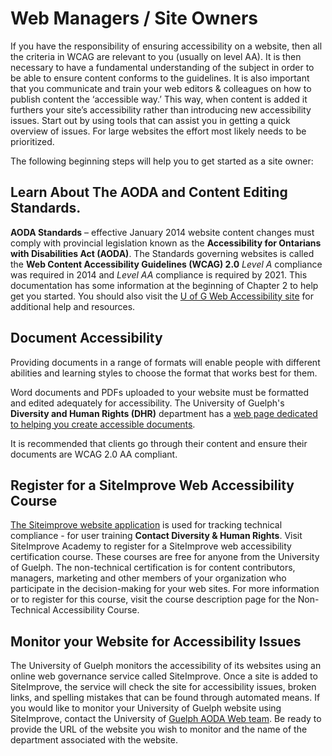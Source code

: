 # Web Managers / Site Owners
If you have the responsibility of ensuring accessibility on a website, then all the criteria in WCAG are relevant to you (usually on level AA). It is then necessary to have a fundamental understanding of the subject in order to be able to ensure content conforms to the guidelines. It is also important that you communicate and train your web editors & colleagues on how to publish content the ‘accessible way.’ This way, when content is added it furthers your site’s accessibility rather than introducing new accessibility issues. Start out by using tools that can assist you in getting a quick overview of issues. For large websites the effort most likely needs to be prioritized.

The following beginning steps will help you to get started as a site owner:

## Learn About The AODA and Content Editing Standards.
**AODA Standards** – effective January 2014 website content changes must comply with provincial legislation known as the **Accessibility for Ontarians with Disabilities Act (AODA)**. The Standards governing websites is called the **Web Content Accessibility Guidelines (WCAG) 2.0** *Level A* compliance was required in 2014 and *Level AA* compliance is required by 2021. This documentation has some information at the beginning of Chapter 2 to help get you started. You should also visit the [U of G Web Accessibility site](https://www.uoguelph.ca/accessibility/web/) for additional help and resources.

## Document Accessibility
Providing documents in a range of formats will enable people with different abilities and learning styles to choose the format that works best for them.

Word documents and PDFs uploaded to your website must be formatted and edited adequately for accessibility. The University of Guelph's **Diversity and Human Rights (DHR)** department has a [web page dedicated to helping you create accessible documents](https://www.uoguelph.ca/diversity-human-rights/accessibility/information-and-communication-document-accessibility).

It is recommended that clients go through their content and ensure their documents are WCAG 2.0 AA compliant.

## Register for a SiteImprove Web Accessibility Course
[The Siteimprove website application](http://siteimprove.com/) is used for tracking technical compliance - for user training **Contact Diversity & Human Rights**.
Visit SiteImprove Academy to register for a SiteImprove web accessibility certification course. These courses are free for anyone from the University of Guelph. The non-technical certification is for content contributors, managers, marketing and other members of your organization who participate in the decision-making for your web sites. For more information or to register for this course, visit the course description page for the Non-Technical Accessibility Course.

## Monitor your Website for Accessibility Issues
The University of Guelph monitors the accessibility of its websites using an online web governance service called SiteImprove. Once a site is added to SiteImprove, the service will check the site for accessibility issues, broken links, and spelling mistakes that can be found through automated means. If you would like to monitor your University of Guelph website using SiteImprove, contact the University of [Guelph AODA Web team](aodaweb@uoguelph.ca). Be ready to provide the URL of the website you wish to monitor and the name of the department associated with the website.
